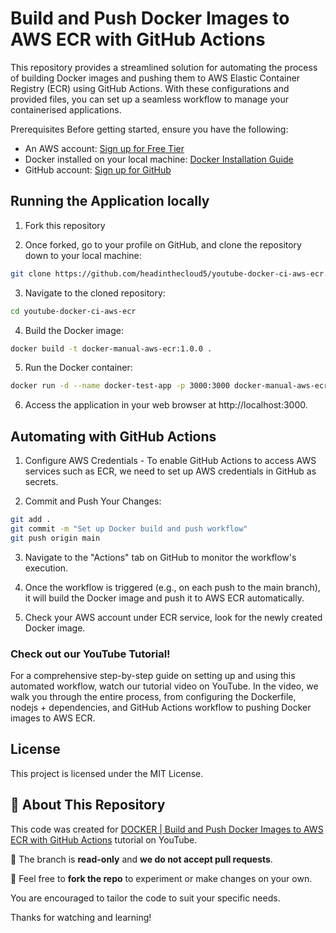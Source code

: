 # Build and Push Docker Images to AWS ECR with GitHub Actions
This repository provides a streamlined solution for automating the process of building Docker images and pushing them to AWS Elastic Container Registry (ECR) using GitHub Actions. With these configurations and provided files, you can set up a seamless workflow to manage your containerised applications.

Prerequisites
Before getting started, ensure you have the following:

- An AWS account: [Sign up for Free Tier](https://aws.amazon.com/free/?gclid=CjwKCAjw34qzBhBmEiwAOUQcF0FfXS-1S1ephmxVFN2kEk12mhGDOdajO3VwBJkgBeWcnBqr-iTuCxoCnYYQAvD_BwE&trk=349e66be-cf8d-4106-ae2c-54262fc45524&sc_channel=ps&ef_id=CjwKCAjw34qzBhBmEiwAOUQcF0FfXS-1S1ephmxVFN2kEk12mhGDOdajO3VwBJkgBeWcnBqr-iTuCxoCnYYQAvD_BwE:G:s&s_kwcid=AL!4422!3!455709741582!e!!g!!aws%20free%20account!10817378576!108173614202)
- Docker installed on your local machine: [Docker Installation Guide](https://www.youtube.com/watch?v=snKOKWiiTok&t=668s)
- GitHub account: [Sign up for GitHub](https://github.com/signup)

## Running the Application locally
1. Fork this repository

2. Once forked, go to your profile on GitHub, and clone the repository down to your local machine:

```bash
git clone https://github.com/headinthecloud5/youtube-docker-ci-aws-ecr.git
```

3. Navigate to the cloned repository:
```bash
cd youtube-docker-ci-aws-ecr
```

4. Build the Docker image:
```bash
docker build -t docker-manual-aws-ecr:1.0.0 .
```

5. Run the Docker container:
```bash
docker run -d --name docker-test-app -p 3000:3000 docker-manual-aws-ecr:1.0.0
```

6. Access the application in your web browser at http://localhost:3000.

## Automating with GitHub Actions
1. Configure AWS Credentials - To enable GitHub Actions to access AWS services such as ECR, we need to set up AWS credentials in GitHub as secrets.

2. Commit and Push Your Changes:
```bash
git add .
git commit -m "Set up Docker build and push workflow"
git push origin main
```

3. Navigate to the "Actions" tab on GitHub to monitor the workflow's execution.

4. Once the workflow is triggered (e.g., on each push to the main branch), it will build the Docker image and push it to AWS ECR automatically.

7. Check your AWS account under ECR service, look for the newly created Docker image.

### Check out our YouTube Tutorial!
For a comprehensive step-by-step guide on setting up and using this automated workflow, watch our tutorial video on YouTube. In the video, we walk you through the entire process, from configuring the Dockerfile, nodejs + dependencies, and GitHub Actions workflow to pushing Docker images to AWS ECR.

## License
This project is licensed under the MIT License.

## 📘 About This Repository

This code was created for [DOCKER | Build and Push Docker Images to AWS ECR with GitHub Actions](https://www.youtube.com/watch?v=TQIX1KA3yx4) tutorial on YouTube.

🛑 The branch is **read-only** and **we do not accept pull requests**.

📂 Feel free to **fork the repo** to experiment or make changes on your own.

You are encouraged to tailor the code to suit your specific needs.

Thanks for watching and learning!
